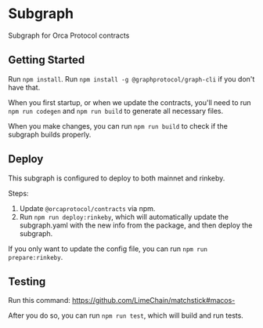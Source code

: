 # Subgraph

Subgraph for Orca Protocol contracts

## Getting Started

Run `npm install`. Run `npm install -g @graphprotocol/graph-cli` if you don't have that.

When you first startup, or when we update the contracts, you'll need to run `npm run codegen` and `npm run build` to generate all necessary files.

When you make changes, you can run `npm run build` to check if the subgraph builds properly.

## Deploy

This subgraph is configured to deploy to both mainnet and rinkeby.

Steps:

1. Update `@orcaprotocol/contracts` via npm.
1. Run `npm run deploy:rinkeby`, which will automatically update the subgraph.yaml with the new info from the package, and then deploy the subgraph.

If you only want to update the config file, you can run `npm run prepare:rinkeby`.

## Testing

Run this command: https://github.com/LimeChain/matchstick#macos-

After you do so, you can run `npm run test`, which will build and run tests.
